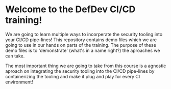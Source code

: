 
# Welcome to the DefDev CI/CD training!

[logo]:https://pbs.twimg.com/profile_images/961014873978228737/CAPg0U_z_400x400.jpg 

We are going to learn multiple ways to incorperate the security tooling into your CI/CD pipe-lines!
This repository contains demo files which we are going to use in our hands on parts of the training.
The purpose of these demo files is to 'demonstrate' (what's in a name right?) the aproaches we can take.

The most important thing we are going to take from this course is a agnostic aproach on integrating the 
security tooling into the CI/CD pipe-lines by containerizing the tooling and make it plug and play for every
CI environment!

